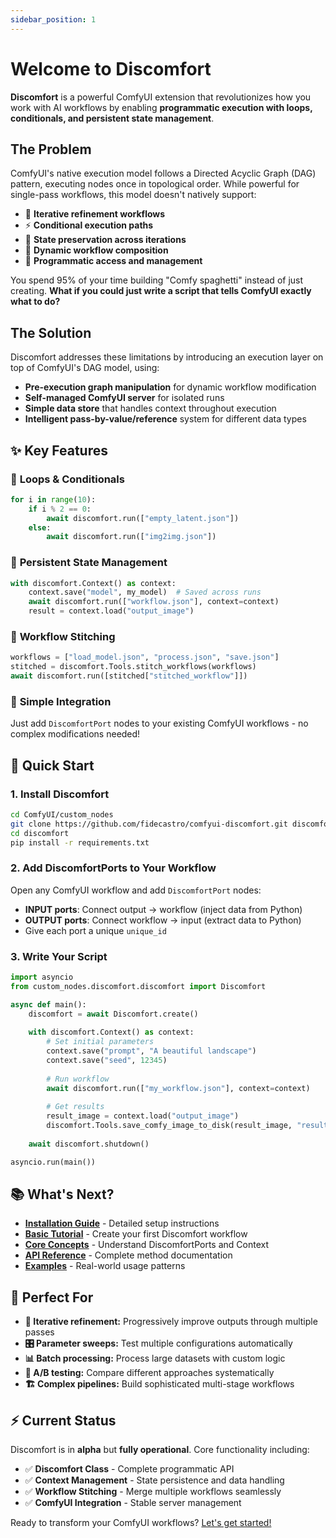 ```yaml
---
sidebar_position: 1
---
```


# Welcome to Discomfort

**Discomfort** is a powerful ComfyUI extension that revolutionizes how you work with AI workflows by enabling **programmatic execution with loops, conditionals, and persistent state management**.

## The Problem

ComfyUI's native execution model follows a Directed Acyclic Graph (DAG) pattern, executing nodes once in topological order. While powerful for single-pass workflows, this model doesn't natively support:

- 🔄 **Iterative refinement workflows**
- ⚡ **Conditional execution paths**  
- 💾 **State preservation across iterations**
- 🧩 **Dynamic workflow composition**
- 🐍 **Programmatic access and management**

You spend 95% of your time building "Comfy spaghetti" instead of just creating. **What if you could just write a script that tells ComfyUI exactly what to do?**

## The Solution

Discomfort addresses these limitations by introducing an execution layer on top of ComfyUI's DAG model, using:

- **Pre-execution graph manipulation** for dynamic workflow modification
- **Self-managed ComfyUI server** for isolated runs  
- **Simple data store** that handles context throughout execution
- **Intelligent pass-by-value/reference** system for different data types

## ✨ Key Features

### 🐍 **Loops & Conditionals**
```python
for i in range(10):
    if i % 2 == 0:
        await discomfort.run(["empty_latent.json"])
    else:
        await discomfort.run(["img2img.json"])
```

### 💾 **Persistent State Management**
```python
with discomfort.Context() as context:
    context.save("model", my_model)  # Saved across runs
    await discomfort.run(["workflow.json"], context=context)
    result = context.load("output_image")
```

### 🧩 **Workflow Stitching**
```python
workflows = ["load_model.json", "process.json", "save.json"]
stitched = discomfort.Tools.stitch_workflows(workflows)
await discomfort.run([stitched["stitched_workflow"]])
```

### 🔌 **Simple Integration**
Just add `DiscomfortPort` nodes to your existing ComfyUI workflows - no complex modifications needed!

## 🚀 Quick Start

### 1. Install Discomfort

```bash
cd ComfyUI/custom_nodes
git clone https://github.com/fidecastro/comfyui-discomfort.git discomfort
cd discomfort
pip install -r requirements.txt
```

### 2. Add DiscomfortPorts to Your Workflow

Open any ComfyUI workflow and add `DiscomfortPort` nodes:
- **INPUT ports**: Connect output → workflow (inject data from Python)
- **OUTPUT ports**: Connect workflow → input (extract data to Python)  
- Give each port a unique `unique_id`

### 3. Write Your Script

```python
import asyncio
from custom_nodes.discomfort.discomfort import Discomfort

async def main():
    discomfort = await Discomfort.create()
    
    with discomfort.Context() as context:
        # Set initial parameters
        context.save("prompt", "A beautiful landscape")
        context.save("seed", 12345)
        
        # Run workflow
        await discomfort.run(["my_workflow.json"], context=context)
        
        # Get results
        result_image = context.load("output_image")
        discomfort.Tools.save_comfy_image_to_disk(result_image, "result.png")
    
    await discomfort.shutdown()

asyncio.run(main())
```

## 📚 What's Next?

- **[Installation Guide](./installation)** - Detailed setup instructions
- **[Basic Tutorial](./tutorial-basics/create-first-workflow)** - Create your first Discomfort workflow
- **[Core Concepts](./core-concepts/ports-and-context)** - Understand DiscomfortPorts and Context
- **[API Reference](./api/discomfort-class)** - Complete method documentation
- **[Examples](./examples/parameter-sweep)** - Real-world usage patterns

## 🎯 Perfect For

- **🔄 Iterative refinement:** Progressively improve outputs through multiple passes
- **🎛️ Parameter sweeps:** Test multiple configurations automatically  
- **📊 Batch processing:** Process large datasets with custom logic
- **🧪 A/B testing:** Compare different approaches systematically
- **🏗️ Complex pipelines:** Build sophisticated multi-stage workflows

## ⚡ Current Status

Discomfort is in **alpha** but **fully operational**. Core functionality including:
- ✅ **Discomfort Class** - Complete programmatic API
- ✅ **Context Management** - State persistence and data handling  
- ✅ **Workflow Stitching** - Merge multiple workflows seamlessly
- ✅ **ComfyUI Integration** - Stable server management

Ready to transform your ComfyUI workflows? [Let's get started!](./installation)

